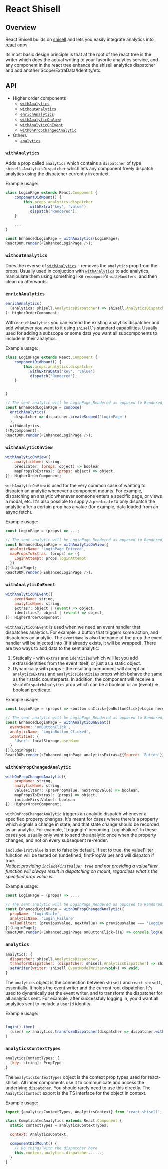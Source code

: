 # React Shisell
## Overview
React Shisell builds on [shisell](https://github.com/Soluto/shisell-js) and lets you easily integrate analytics into [react](https://github.com/facebook/react) apps.

Its most basic design principle is that at the root of the react tree is the writer which does the actual writing to your favorite analytics service, and any component in the react tree enhance the shisell analytics dispatcher and add another Scope/ExtraData/Identity/etc.

## API

* Higher order components
  + [`withAnalytics`](#withanalytics)
  + [`withoutAnalytics`](#withoutanalytics)
  + [`enrichAnalytics`](#enrichanalytics)
  + [`withAnalyticOnView`](#withanalyticonview)
  + [`withAnalyticOnEvent`](#withanalyticonevent)
  + [`withOnPropChangedAnalytic`](#withonpropchangedanalytic)
* Others
  + [`analytics`](#analytics)
  
### `withAnalytics`

Adds a prop called `analytics` which contains a `dispatcher` of type `shisell.AnalyticsDispatcher` which lets any component freely dispatch analytics using the dispatcher currently in context.

Example usage:

```js
class LoginPage extends React.Component {
    componentDidMount() {
        this.props.analytics.dispatcher
          .withExtra('key', 'value')
          .dispatch('Rendered');
    }

    ...
}

const EnhancedLoginPage = withAnalytics(LoginPage);
ReactDOM.render(<EnhancedLoginPage />);
```

### `withoutAnalytics`

Does the reverse of [`withAnalytics`](#withanalytics) - removes the `analytics` prop from the props.
Usually used in conjuction with [`withAnalytics`](#withanalytics) to add analytics, manipulate them using something like `recompose`'s `withHandlers`, and then clean up afterwards.

### `enrichAnalytics`

```js
enrichAnalytics(
  (analytics: shisell.AnalyticsDispatcher) => shisell.AnalyticsDispatcher
): HigherOrderComponent;
```

With `enrichAnalytics` you can extend the existing analytics dispatcher and add whatever you want to it using `shisell`'s standard capabilities.
Usually used for adding a subscope or some data you want all subcomponents to include in their analytics.

Example usage:

```js
class LoginPage extends React.Component {
    componentDidMount() {
        this.props.analytics.dispatcher
          .withExtraData('key', 'value')
          .dispatch('Rendered');
    }

    ...
}

// The sent analytic will be LoginPage_Rendered as opposed to Rendered, because the scope was enhanced.
const EnhancedLoginPage = compose(
  enrichAnalytics(
    dispatcher => dispatcher.createScoped('LoginPage')
  ),
  withAnalytics,
)(MyComponent);
ReactDOM.render(<EnhancedLoginPage />);
```

### `withAnalyticOnView`

```js
withAnalyticOnView({
    analyticName: string,
    predicate?: (props: object) => boolean
    mapPropsToExtras?: (props: object) => object,
}): HigherOrderComponent;
```

`withAnalyticOnView` is used for the very common case of wanting to dispatch an analytic whenever a component mounts.
For example, dispatching an analytic whenever someone enters a specific page, or views a modal, etc.
It's also possible to supply a `predicate` to only dispatch the analytic after a certain prop has a value (for example, data loaded from an async fetch).

Example usage:

```js
const LoginPage = (props) => ...;

// The sent analytic will be LoginPage_Rendered as opposed to Rendered, because the scope was enhanced.
const EnhancedLoginPage = withAnalyticOnView({
  analyticName: 'LoginPage_Entered',
  mapPropsToExtras: (props) => ({
    LoginAttempt: props.loginAttempt
  })
})(LoginPage);
ReactDOM.render(<EnhancedLoginPage />);
```

### `withAnalyticOnEvent`

```js
withAnalyticOnEvent({
    eventName: string,
    analyticName: string,
    extras?: object | (event) => object,
    identities?: object | (event) => object,
}): HigherOrderComponent;
```

`withAnalyticOnEvent` is used when we need an event handler that dispatches analytics.
For example, a button that triggers some action, and dispatches an analytic.
The `eventName` is also the name of the prop the event handler will be injected into (if it already exists, it will be wrapped).
There are two ways to add data to the sent analytic:
1. Statically - with `extras` and `identities` which will let you add extras/identities from the event itself, or just as a static object.
2. Dynamically with props - the resulting component will accept an `analyticsExtras` and `analyticsIdentities` props which behave the same as their static counterparts.
    In addition, the component will receive a `shouldDispatchAnalytics` prop which can be a boolean or an (event) => boolean predicate.


Example usage:

```js
const LoginPage = (props) => <button onClick={onButtonClick}>Login here</button>;

// The sent analytic will be LoginPage_Rendered as opposed to Rendered, because the scope was enhanced.
const EnhancedLoginPage = withAnalyticOnEvent({
  eventName: 'onButtonClick',
  analyticName: 'LoginButton_Clicked',
  identities: {
    'User': localStorage.userName
  }
})(LoginPage);
ReactDOM.render(<EnhancedLoginPage analyticsExtras={{Source: 'Button'}} onButtonClick={(e) => console.log(e)} shouldDispatchAnalytics={someBooleanRule && true} />);
```

### `withOnPropChangedAnalytic`

```js
withOnPropChangedAnalytic({
    propName: string,
    analyticName: string,
    valueFilter?: (prevPropValue, nextPropValue) => boolean,
    mapPropsToExtras?: (props) => object,
    includeFirstValue?: boolean
}): HigherOrderComponent;
```

`withOnPropChangedAnalytic` triggers an analytic dispatch whenever a specified property changes.
It's meant for cases where there's a property which signals a change in state, and that state change should be recorded as an analytic.
For example, 'LoggingIn' becoming 'LoginFailure'.
In these cases you usually only want to send the analytic once when the property changes, and not on every subsequent re-render.  

`includeFirstValue` is set to false by default. If set to true, the valueFilter function will be tested on (undefined, firstPropValue) and will dispatch if true.  
*Notice: providing `includeFirstValue: true` and not providing a valueFilter function will always result in dispatching on mount, regardless what's the specified prop value is.*

Example usage:

```js
const LoginPage = (props) => ...;

// The sent analytic will be LoginPage_Rendered as opposed to Rendered, because the scope was enhanced.
const EnhancedLoginPage = withOnPropChangedAnalytic({
  propName: 'loginState',
  analyticName: 'Login_Failure',
  valueFilter: (previousValue, nextValue) => previousValue === 'LoggingIn' && nextValue === 'LoginFailure'
})(LoginPage);
ReactDOM.render(<EnhancedLoginPage onButtonClick={(e) => console.log(e)} />);
```

### `analytics`

```js
analytics: {
  dispatcher: shisell.AnalyticsDispatcher,
  transformDispatcher: (dispatcher: shisell.AnalyticsDispatcher) => shisell.AnalyticsDispatcher,
  setWriter(writer: shisell.EventModelWriter<void>) => void,
}
```

The `analytics` object is the connection between `shisell` and `react-shisell`, essentially.
It holds the event writer and the current root dispatcher.
It's used to dynamically set the event writer, and to transform the dispatcher for all analytics sent.
For example, after successfuly logging in, you'd want all analytics sent to include a `UserId` identity.

Example usage:
```js

login().then(
  (user) => analytics.transformDispatcher(dispatcher => dispatcher.withExtra('UserId', user.id))
)

```

### `analyticsContextTypes`

```js
analyticsContextTypes: {
  [key: string]: PropType
}
```

The `analyticsContextTypes` object is the context prop types used for react-shisell.
All inner components use it to communicate and access the underlying `dispatcher`.
You should rarely need to use this directly.
The `AnalyticsContext` export is the TS interface for the object in context.

Example usage:
```js
import {analyticsContextTypes, AnalyticsContext} from 'react-shisell';

class ComplicatedAnalytics extends React.Component {
  static contextTypes = analyticsContextTypes;

  context: AnalyticsContext;

  componentDidMount() {
    // Do things with the dispatcher here
    this.context.analytics.dispatcher......;
  }
}

```